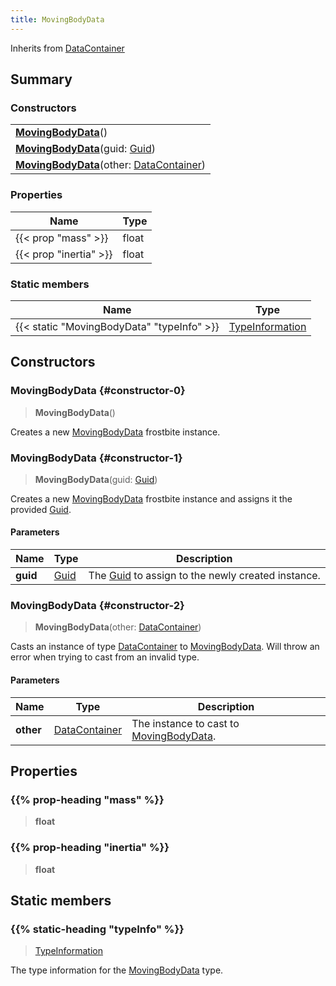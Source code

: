 ```yaml
---
title: MovingBodyData
---
```


Inherits from 
[DataContainer](/vext/ref/shared/class/datacontainer)

## Summary
### Constructors
| |
| ----------- |
| **[MovingBodyData](#constructor-0)**() |
| **[MovingBodyData](#constructor-1)**(guid: [Guid](/vext/ref/shared/class/guid)) |
| **[MovingBodyData](#constructor-2)**(other: [DataContainer](/vext/ref/shared/class/datacontainer)) |

### Properties
| Name | Type |
| ---- | ---- |
| {{< prop "mass" >}} | float |
| {{< prop "inertia" >}} | float |

### Static members
| Name | Type |
| ---- | ---- |
| {{< static "MovingBodyData" "typeInfo" >}} | [TypeInformation](/vext/ref/shared/class/typeinformation) |

## Constructors
### MovingBodyData {#constructor-0}
> **MovingBodyData**()

Creates a new [MovingBodyData](/vext/ref/fb/movingbodydata) frostbite instance.

### MovingBodyData {#constructor-1}
> **MovingBodyData**(guid: [Guid](/vext/ref/shared/class/guid))

Creates a new [MovingBodyData](/vext/ref/fb/movingbodydata) frostbite instance and assigns it the provided [Guid](/vext/ref/shared/class/guid).

#### Parameters
| Name | Type | Description |
| ---- | ---- | ----------- |
| **guid** | [Guid](/vext/ref/shared/class/guid) | The [Guid](/vext/ref/shared/class/guid) to assign to the newly created instance. |

### MovingBodyData {#constructor-2}
> **MovingBodyData**(other: [DataContainer](/vext/ref/shared/class/datacontainer))

Casts an instance of type [DataContainer](/vext/ref/shared/class/datacontainer) to [MovingBodyData](/vext/ref/fb/movingbodydata). Will throw an error when trying to cast from an invalid type.

#### Parameters
| Name | Type | Description |
| ---- | ---- | ----------- |
| **other** | [DataContainer](/vext/ref/shared/class/datacontainer) | The instance to cast to [MovingBodyData](/vext/ref/fb/movingbodydata). |

## Properties
### {{% prop-heading "mass" %}}
> **float**

### {{% prop-heading "inertia" %}}
> **float**

## Static members
### {{% static-heading "typeInfo" %}}
> [TypeInformation](/vext/ref/shared/class/typeinformation)

The type information for the [MovingBodyData](/vext/ref/fb/movingbodydata) type.

